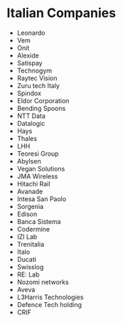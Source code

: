 # Italian Companies
* Leonardo
* Vem
* Onit
* Alexide
* Satispay
* Technogym
* Raytec Vision
* Zuru tech Italy
* Spindox
* Eldor Corporation
* Bending Spoons
* NTT Data
* Datalogic
* Hays
* Thales
* LHH
* Teoresi Group
* Abylsen
* Vegan Solutions
* JMA Wireless
* Hitachi Rail
* Avanade
* Intesa San Paolo
* Sorgenia
* Edison
* Banca Sistema
* Codermine
* IZI Lab
* Trenitalia
* Italo
* Ducati
* Swisslog
* RE: Lab
* Nozomi networks
* Aveva
* L3Harris Technologies
* Defence Tech holding
* CRIF
